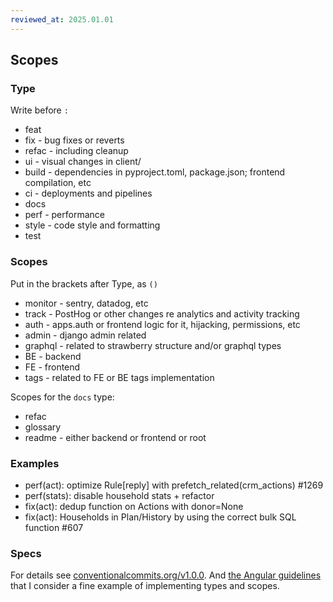 ```yaml
---
reviewed_at: 2025.01.01
---
```


## Scopes

### Type

Write before `:`

- feat
- fix - bug fixes or reverts
- refac - including cleanup
- ui - visual changes in client/
- build - dependencies in pyproject.toml, package.json; frontend compilation, etc
- ci - deployments and pipelines
- docs
- perf - performance
- style - code style and formatting
- test

### Scopes

Put in the brackets after Type, as `()`

- monitor - sentry, datadog, etc
- track - PostHog or other changes re analytics and activity tracking
- auth - apps.auth or frontend logic for it, hijacking, permissions, etc
- admin - django admin related
- graphql - related to strawberry structure and/or graphql types
- BE - backend
- FE - frontend
- tags - related to FE or BE tags implementation

Scopes for the `docs` type:
- refac
- glossary
- readme - either backend or frontend or root

### Examples

- perf(act): optimize Rule[reply] with prefetch_related(crm_actions) #1269
- perf(stats): disable household stats + refactor
- fix(act): dedup function on Actions with donor=None
- fix(act): Households in Plan/History by using the correct bulk SQL function #607

### Specs

For details see [conventionalcommits.org/v1.0.0](https://www.conventionalcommits.org/en/v1.0.0/).
And [the Angular guidelines](https://github.com/angular/angular/blob/main/CONTRIBUTING.md#type) that
I consider a fine example of implementing types and scopes. 
